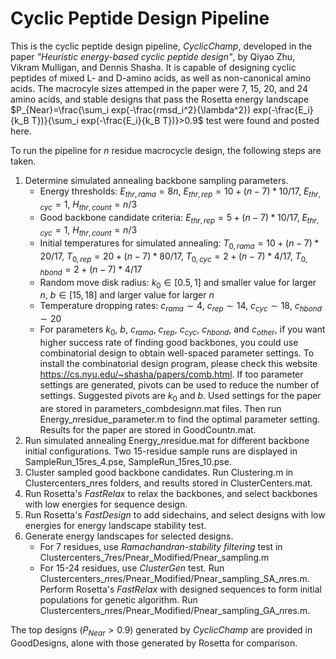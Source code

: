 # Cyclic Peptide Design Pipeline
This is the cyclic peptide design pipeline, _CyclicChamp_, developed in the paper _"Heuristic energy-based cyclic peptide design"_, by Qiyao Zhu, Vikram Mulligan, and Dennis Shasha. It is capable of designing cyclic peptides of mixed L- and D-amino acids, as well as non-canonical amino acids. The macrocyle sizes attemped in the paper were 7, 15, 20, and 24 amino acids, and stable designs that pass the Rosetta energy landscape $P_{Near}=\frac{\sum_i exp(-\frac{rmsd_i^2}{\lambda^2}) exp(-\frac{E_i}{k_B T})}{\sum_i exp(-\frac{E_i}{k_B T})}>0.9$ test were found and posted here.

To run the pipeline for _n_ residue macrocycle design, the following steps are taken.
1. Determine simulated annealing backbone sampling parameters.
   - Energy thresholds: $E_{thr,rama}=8n$, $E_{thr,rep}=10+(n-7)*10/17$, $E_{thr,cyc}=1$, $H_{thr,count}=n/3$
   - Good backbone candidate criteria: $E_{thr,rep}=5+(n-7)*10/17$, $E_{thr,cyc}=1$, $H_{thr,count}=n/3$
   - Initial temperatures for simulated annealing: $T_{0,rama}=10+(n-7)*20/17$, $T_{0,rep}=20+(n-7)*80/17$, $T_{0,cyc}=2+(n-7)*4/17$, $T_{0,hbond}=2+(n-7)*4/17$
   - Random move disk radius: $k_0 \in [0.5,1]$ and smaller value for larger $n$, $b \in [15,18]$ and larger value for larger $n$
   - Temperature dropping rates: $c_{rama} \sim 4$, $c_{rep} \sim 14$, $c_{cyc} \sim 18$, $c_{hbond} \sim 20$
   * For parameters $k_0$, $b$, $c_{rama}$, $c_{rep}$, $c_{cyc}$, $c_{hbond}$, and $c_{other}$, if you want higher success rate of finding good backbones, you could use combinatorial design to obtain well-spaced parameter settings. To install the combinatorial design program, please check this website https://cs.nyu.edu/~shasha/papers/comb.html. If too parameter settings are generated, pivots can be used to reduce the number of settings. Suggested pivots are $k_0$ and $b$. Used settings for the paper are stored in parameters_combdesign*n*.mat files. Then run Energy_*n*residue_parameter.m to find the optimal parameter setting. Results for the paper are stored in GoodCount*n*.mat.
3. Run simulated annealing Energy_*n*residue.mat for different backbone initial configurations. Two 15-residue sample runs are displayed in SampleRun_15res_4.pse, SampleRun_15res_10.pse.
4. Cluster sampled good backbone candidates. Run Clustering.m in Clustercenters_*n*res folders, and results stored in ClusterCenters.mat.
5. Run Rosetta's _FastRelax_ to relax the backbones, and select backbones with low energies for sequence design.
6. Run Rosetta's _FastDesign_ to add sidechains, and select designs with low energies for energy landscape stability test.
7. Generate energy landscapes for selected designs.
   - For 7 residues, use _Ramachandran-stability filtering_ test in Clustercenters_7res/Pnear_Modified/Pnear_sampling.m
   - For 15-24 residues, use _ClusterGen_ test. Run Clustercenters_*n*res/Pnear_Modified/Pnear_sampling_SA_*n*res.m. Perform Rosetta's _FastRelax_ with designed sequences to form initial populations for genetic algorithm. Run Clustercenters_*n*res/Pnear_Modified/Pnear_sampling_GA_*n*res.m.
  
The top designs ($P_{Near}>0.9$) generated by _CyclicChamp_ are provided in GoodDesigns, alone with those generated by Rosetta for comparison.

